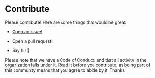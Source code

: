 # Contribute

Please contribute! Here are some things that would be great:

- [Open an issue!](https://github.com/risadams/pride-flags/issues/new)

- Open a pull request!
- Say hi! :wave:

Please note that we have a [Code of Conduct](CODE_OF_CONDUCT.md), and that all activity in the organization falls under it. Read it before you contribute, as being part of this community means that you agree to abide by it. Thanks.

